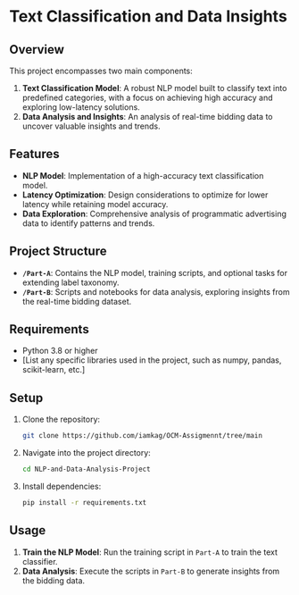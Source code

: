 
# Text Classification and Data Insights

## Overview

This project encompasses two main components:
1. **Text Classification Model**: A robust NLP model built to classify text into predefined categories, with a focus on achieving high accuracy and exploring low-latency solutions.
2. **Data Analysis and Insights**: An analysis of real-time bidding data to uncover valuable insights and trends.

## Features

- **NLP Model**: Implementation of a high-accuracy text classification model.
- **Latency Optimization**: Design considerations to optimize for lower latency while retaining model accuracy.
- **Data Exploration**: Comprehensive analysis of programmatic advertising data to identify patterns and trends.

## Project Structure

- **`/Part-A`**: Contains the NLP model, training scripts, and optional tasks for extending label taxonomy.
- **`/Part-B`**: Scripts and notebooks for data analysis, exploring insights from the real-time bidding dataset.

## Requirements

- Python 3.8 or higher
- [List any specific libraries used in the project, such as numpy, pandas, scikit-learn, etc.]

## Setup

1. Clone the repository:
   ```bash
   git clone https://github.com/iamkag/OCM-Assigmennt/tree/main
   ```
2. Navigate into the project directory:
   ```bash
   cd NLP-and-Data-Analysis-Project
   ```
3. Install dependencies:
   ```bash
   pip install -r requirements.txt
   ```

## Usage

1. **Train the NLP Model**: Run the training script in `Part-A` to train the text classifier.
2. **Data Analysis**: Execute the scripts in `Part-B` to generate insights from the bidding data.


